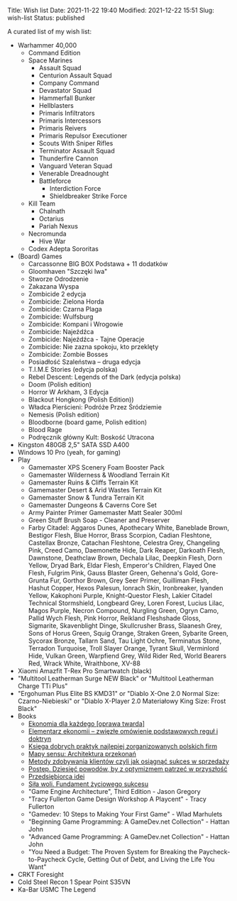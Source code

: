 Title: Wish list
Date: 2021-11-22 19:40
Modified: 2021-12-22 15:51
Slug: wish-list
Status: published

A curated list of my wish list:

- Warhammer 40,000
    - Command Edition
    - Space Marines
        - Assault Squad
        - Centurion Assault Squad
        - Company Command
        - Devastator Squad
        - Hammerfall Bunker
        - Hellblasters
        - Primaris Infiltrators
        - Primaris Intercessors
        - Primaris Reivers
        - Primaris Repulsor Executioner
        - Scouts With Sniper Rifles
        - Terminator Assault Squad
        - Thunderfire Cannon
        - Vanguard Veteran Squad
        - Venerable Dreadnought
        - Battleforce
            - Interdiction Force
            - Shieldbreaker Strike Force
    - Kill Team
        - Chalnath
        - Octarius
        - Pariah Nexus
    - Necromunda
        - Hive War
    - Codex Adepta Sororitas
- (Board) Games
    - Carcassonne BIG BOX Podstawa + 11 dodatków
    - Gloomhaven "Szczęki lwa"
    - Stworze Odrodzenie
    - Zakazana Wyspa
    - Zombicide 2 edycja
    - Zombicide: Zielona Horda
    - Zombicide: Czarna Plaga
    - Zombicide: Wulfsburg
    - Zombicide: Kompani i Wrogowie
    - Zombicide: Najeźdźca
    - Zombicide: Najeźdźca - Tajne Operacje
    - Zombicide: Nie zazna spokoju, kto przeklęty
    - Zombicide: Zombie Bosses
    - Posiadłość Szaleństwa – druga edycja
    - T.I.M.E Stories (edycja polska)
    - Rebel Descent: Legends of the Dark (edycja polska)
    - Doom (Polish edition)
    - Horror W Arkham, 3 Edycja
    - Blackout Hongkong (Polish Edition))
    - Władca Pierścieni: Podróże Przez Śródziemie
    - Nemesis (Polish edition)
    - Bloodborne (board game, Polish edition)
    - Blood Rage
    - Podręcznik główny Kult: Boskość Utracona
- Kingston 480GB 2,5" SATA SSD A400
- Windows 10 Pro (yeah, for gaming)
- Play
    - Gamemaster XPS Scenery Foam Booster Pack
    - Gamemaster Wilderness & Woodland Terrain Kit
    - Gamemaster Ruins & Cliffs Terrain Kit
    - Gamemaster Desert & Arid Wastes Terrain Kit
    - Gamemaster Snow & Tundra Terrain Kit
    - Gamemaster Dungeons & Caverns Core Set
    - Army Painter Primer Gamemaster Matt Sealer 300ml
    - Green Stuff Brush Soap - Cleaner and Preserver
    - Farby Citadel: Aggaros Dunes, Apothecary White, Baneblade Brown, Bestigor Flesh, Blue Horror, Brass Scorpion, Cadian Fleshtone, Castellax Bronze, Catachan Fleshtone, Celestra Grey, Changeling Pink, Creed Camo, Daemonette Hide, Dark Reaper, Darkoath Flesh, Dawnstone, Deathclaw Brown, Dechala Lilac, Deepkin Flesh, Dorn Yellow, Dryad Bark, Eldar Flesh, Emperor's Children, Flayed One Flesh, Fulgrim Pink, Gauss Blaster Green, Gehenna's Gold, Gore-Grunta Fur, Gorthor Brown, Grey Seer Primer, Guilliman Flesh, Hashut Copper, Hexos Palesun, Ionrach Skin, Ironbreaker, Iyanden Yellow, Kakophoni Purple, Knight-Questor Flesh, Lakier Citadel Technical Stormshield, Longbeard Grey, Loren Forest, Lucius Lilac, Magos Purple, Necron Compound, Nurgling Green, Ogryn Camo, Pallid Wych Flesh, Pink Horror, Reikland Fleshshade Gloss, Sigmarite, Skavenblight Dinge, Skullcrusher Brass, Slaanesh Grey, Sons of Horus Green, Squig Orange, Straken Green, Sybarite Green, Sycorax Bronze, Tallarn Sand, Tau Light Ochre, Terminatus Stone, Terradon Turquoise, Troll Slayer Orange, Tyrant Skull, Verminlord Hide, Vulkan Green, Warpfiend Grey, Wild Rider Red, World Bearers Red, Wrack White, Wraithbone, XV-88
- Xiaomi Amazfit T-Rex Pro Smartwatch (black)
- "Multitool Leatherman Surge NEW Black" or "Multitool Leatherman Charge TTi Plus"
- "Ergohuman Plus Elite BS KMD31" or "Diablo X-One 2.0 Normal Size: Czarno-Niebieski" or "Diablo X-Player 2.0 Materiałowy King Size: Frost Black"
- Books
    - [Ekonomia dla każdego [oprawa twarda]](https://www.fijor.com/ksiazki/ekonomia-dla-kazdego-2/)
    - [Elementarz ekonomii – zwięzłe omówienie podstawowych reguł i doktryn](https://www.fijor.com/ksiazki/elementarz-ekonomii-zwiezle-omowienie-podstawowych-regul-i-doktryn/)
    - [Księga dobrych praktyk najlepiej zorganizowanych polskich firm](https://www.fijor.com/ksiazki/ksiega-dobrych-praktyk/)
    - [Mapy sensu: Architektura przekonań](https://www.fijor.com/ksiazki/mapy-sensu/)
    - [Metody zdobywania klientów czyli jak osiągnąć sukces w sprzedaży](https://www.fijor.com/ksiazki/metody-zdobywania-klientow-czyli-jak-osiagnac-sukces-w-sprzedazy/)
    - [Postęp. Dziesięć powodów, by z optymizmem patrzeć w przyszłość](https://www.fijor.com/ksiazki/postep-dziesiec-powodow-by-z-optymizmem-patrzec-w-przyszlosc/)
    - [Przedsiębiorca idei](https://www.fijor.com/ksiazki/przedsiebiorca-idei/)
    - [Siła woli. Fundament życiowego sukcesu](https://www.fijor.com/ksiazki/sila-woli/)
    - "Game Engine Architecture", Third Edition - Jason Gregory
    - "Tracy Fullerton Game Design Workshop A Playcent" - Tracy Fullerton
    - "Gamedev: 10 Steps to Making Your First Game" - Wlad Marhulets
    - "Beginning Game Programming: A GameDev.net Collection" - Hattan John
    - "Advanced Game Programming: A GameDev.net Collection" - Hattan John
    - "You Need a Budget: The Proven System for Breaking the Paycheck-to-Paycheck Cycle, Getting Out of Debt, and Living the Life You Want"
- CRKT Foresight
- Cold Steel Recon 1 Spear Point S35VN
- Ka-Bar USMC The Legend
